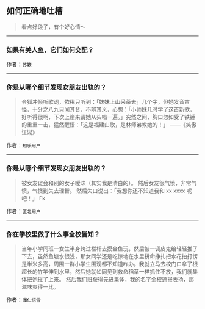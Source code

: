 ## 如何正确地吐槽

> 看点好段子，有个好心情～


 
---

### 如果有美人鱼，它们如何交配？

> 


作者：`苏簌`

---

### 你是从哪个细节发现女朋友出轨的？

> 令狐冲倾听歌词，依稀只听到：「妹妹上山采茶去」几个字，但她发音古怪，十分之八九只闻其音，不辨其义，心想：「小师妹几时学了这首新歌，好听得很啊，下次上崖来请她从头唱一遍。」突然之间，胸口忽如受了铁锤的重重一击，猛然醒悟：「这是福建山歌，是林师弟教她的！」
> ——《笑傲江湖》


作者：`知乎用户`

---

### 你是从哪个细节发现女朋友出轨的？

> 被女友误会和别的女子暧昧（其实我是清白的）。
> 然后女友很气愤，非常气愤，气愤到失去理智。
> 然后失口说出：「我想你还不知道我和 xx xxxx 呢吧！」
> Fk


作者：`匿名用户`

---

### 你在学校里做了什么事全校皆知？

> 当年小学同班一女生半身跨过栏杆去摸金鱼玩，然后被一调皮鬼给轻轻推了下去，虽然鱼塘水很浅，那女同学还是吃惊地在水里拼命挣扎把水花拍打愣是半米多高，周围一群小学生围观都不知道咋办。我就立马去校门口拿了根超长的竹竿伸到水里，然后她就如同见到救命稻草一样抓住不放，我们就集体把她拉了上来。
> 然后我们班获得先进集体，我的名字全校通报表扬，那滋味爽得一比。


作者：`闻仁悟雪`